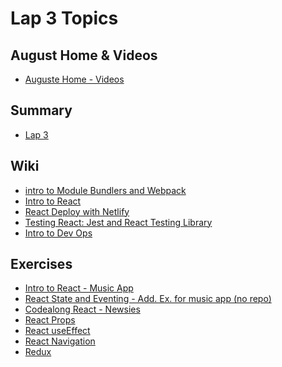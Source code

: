 Lap 3 Topics
==========
## August Home & Videos
- [Auguste Home - Videos](https://github.com/orgs/getfutureproof/teams/auguste)
## Summary
- [Lap 3](https://github.com/getfutureproof/fp_guides_wiki/wiki/LAP-3)

## Wiki
- [intro to Module Bundlers and Webpack](https://github.com/getfutureproof/fp_guides_wiki/wiki/Intro-to-Module-Bundlers-and-Webpack)
- [Intro to React](https://github.com/getfutureproof/fp_guides_wiki/wiki/Intro-to-React)
- [React Deploy with Netlify](https://github.com/getfutureproof/fp_guides_wiki/wiki/React-Deploy-with-Netlify)
- [Testing React: Jest and React Testing Library](https://github.com/getfutureproof/fp_guides_wiki/wiki/Testing-React:-Jest-and-React-Testing-Library)
- [Intro to Dev Ops](https://github.com/getfutureproof/fp_guides_wiki/wiki/Intro-to-DevOps)

## Exercises
- [Intro to React - Music App](https://github.com/getfutureproof/fp_study_notes_intro_to_react)
- [React State and Eventing - Add. Ex. for music app (no repo)](https://github.com/getfutureproof/fp_study_notes_react_state_and_eventing)
- [Codealong React - Newsies](https://github.com/getfutureproof/fp_codealong_react_newsies)
- [React Props](https://github.com/getfutureproof/fp_study_notes_react_props)
- [React useEffect](https://github.com/getfutureproof/fp_study_notes_react_useEffect)
- [React Navigation](https://github.com/getfutureproof/fp_study_notes_react_navigation)
- [Redux](https://github.com/getfutureproof/fp_study_notes_redux)
